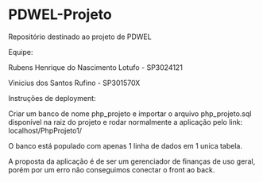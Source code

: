 # PDWEL-Projeto
Repositório destinado ao projeto de PDWEL 

Equipe: 

Rubens Henrique do Nascimento Lotufo - SP3024121

Vinicius dos Santos Rufino - SP301570X

Instruções de deployment:

Criar um banco de nome php_projeto e importar o arquivo php_projeto.sql disponível na raiz do projeto
e rodar normalmente a aplicação pelo link: localhost/PhpProjeto1/

O banco está populado com apenas 1 linha de dados em 1 unica tabela.

A proposta da aplicação é de ser um gerenciador de finanças de uso geral, porém por um erro não conseguimos
conectar o front ao back.
